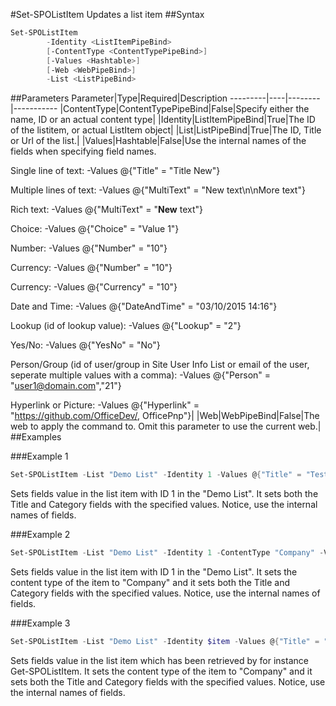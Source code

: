 #Set-SPOListItem
Updates a list item
##Syntax
```powershell
Set-SPOListItem
        -Identity <ListItemPipeBind>
        [-ContentType <ContentTypePipeBind>]
        [-Values <Hashtable>]
        [-Web <WebPipeBind>]
        -List <ListPipeBind>
```


##Parameters
Parameter|Type|Required|Description
---------|----|--------|-----------
|ContentType|ContentTypePipeBind|False|Specify either the name, ID or an actual content type|
|Identity|ListItemPipeBind|True|The ID of the listitem, or actual ListItem object|
|List|ListPipeBind|True|The ID, Title or Url of the list.|
|Values|Hashtable|False|Use the internal names of the fields when specifying field names.

Single line of text: -Values @{"Title" = "Title New"}

Multiple lines of text: -Values @{"MultiText" = "New text\n\nMore text"}

Rich text: -Values @{"MultiText" = "<strong>New</strong> text"}

Choice: -Values @{"Choice" = "Value 1"}

Number: -Values @{"Number" = "10"}

Currency: -Values @{"Number" = "10"}

Currency: -Values @{"Currency" = "10"}

Date and Time: -Values @{"DateAndTime" = "03/10/2015 14:16"}

Lookup (id of lookup value): -Values @{"Lookup" = "2"}

Yes/No: -Values @{"YesNo" = "No"}

Person/Group (id of user/group in Site User Info List or email of the user, seperate multiple values with a comma): -Values @{"Person" = "user1@domain.com","21"}

Hyperlink or Picture: -Values @{"Hyperlink" = "https://github.com/OfficeDev/, OfficePnp"}|
|Web|WebPipeBind|False|The web to apply the command to. Omit this parameter to use the current web.|
##Examples

###Example 1
```powershell
Set-SPOListItem -List "Demo List" -Identity 1 -Values @{"Title" = "Test Title"; "Category"="Test Category"}
```
Sets fields value in the list item with ID 1 in the "Demo List". It sets both the Title and Category fields with the specified values. Notice, use the internal names of fields.

###Example 2
```powershell
Set-SPOListItem -List "Demo List" -Identity 1 -ContentType "Company" -Values @{"Title" = "Test Title"; "Category"="Test Category"}
```
Sets fields value in the list item with ID 1 in the "Demo List". It sets the content type of the item to "Company" and it sets both the Title and Category fields with the specified values. Notice, use the internal names of fields.

###Example 3
```powershell
Set-SPOListItem -List "Demo List" -Identity $item -Values @{"Title" = "Test Title"; "Category"="Test Category"}
```
Sets fields value in the list item which has been retrieved by for instance Get-SPOListItem. It sets the content type of the item to "Company" and it sets both the Title and Category fields with the specified values. Notice, use the internal names of fields.
